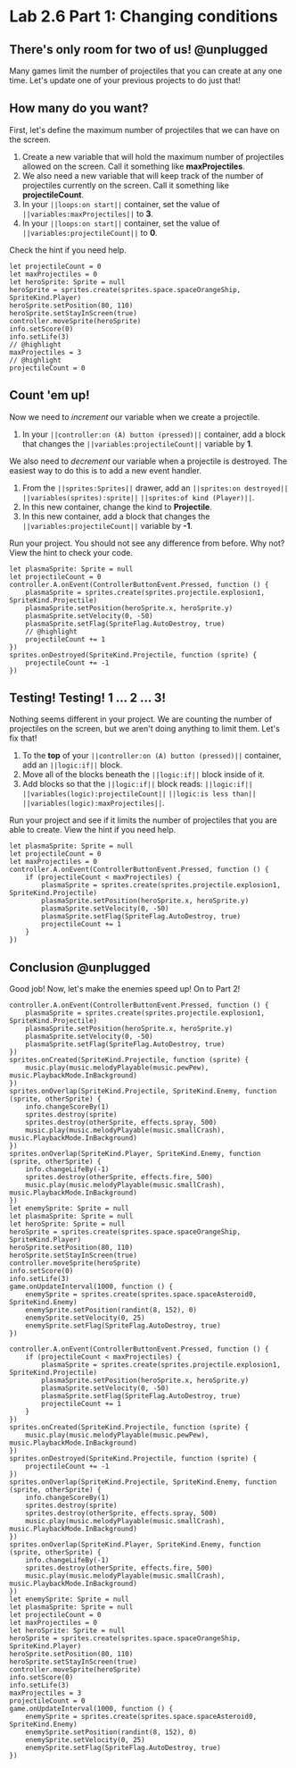 # Lab 2.6 Part 1: Changing conditions

## There's only room for two of us! @unplugged

Many games limit the number of projectiles that you can create at any one time.
Let's update one of your previous projects to do just that!

## How many do you want?

First, let's define the maximum number of projectiles that we can have
on the screen.

1.   Create a new variable that will hold the maximum number of projectiles
allowed on the screen. Call it something like **maxProjectiles**.
1.   We also need a new variable that will keep track of the number of
projectiles currently on the screen. Call it something like
**projectileCount**.
1.   In your ``||loops:on start||`` container, set the value of
``||variables:maxProjectiles||`` to **3**.
1.   In your ``||loops:on start||`` container, set the value of
``||variables:projectileCount||`` to **0**.

Check the hint if you need help.

```blocks
let projectileCount = 0
let maxProjectiles = 0
let heroSprite: Sprite = null
heroSprite = sprites.create(sprites.space.spaceOrangeShip, SpriteKind.Player)
heroSprite.setPosition(80, 110)
heroSprite.setStayInScreen(true)
controller.moveSprite(heroSprite)
info.setScore(0)
info.setLife(3)
// @highlight
maxProjectiles = 3
// @highlight
projectileCount = 0
```

## Count 'em up!

Now we need to *increment* our variable when we create a projectile.

1.   In your ``||controller:on (A) button (pressed)||`` container,
add a block that changes the ``||variables:projectileCount||``
variable by **1**.

We also need to *decrement* our variable when a projectile is destroyed.
The easiest way to do this is to add a new event handler.

1.   From the ``||sprites:Sprites||`` drawer, add an
``||sprites:on destroyed||`` ``||variables(sprites):sprite||``
``||sprites:of kind (Player)||``.
1.   In this new container, change the kind to **Projectile**.
1.   In this new container,
add a block that changes the ``||variables:projectileCount||``
variable by **-1**.

Run your project. You should not see any difference from before. Why not?
View the hint to check your code.

```blocks
let plasmaSprite: Sprite = null
let projectileCount = 0
controller.A.onEvent(ControllerButtonEvent.Pressed, function () {
    plasmaSprite = sprites.create(sprites.projectile.explosion1, SpriteKind.Projectile)
    plasmaSprite.setPosition(heroSprite.x, heroSprite.y)
    plasmaSprite.setVelocity(0, -50)
    plasmaSprite.setFlag(SpriteFlag.AutoDestroy, true)
    // @highlight
    projectileCount += 1
})
sprites.onDestroyed(SpriteKind.Projectile, function (sprite) {
    projectileCount += -1
})
```

## Testing! Testing! 1 ... 2 ... 3!

Nothing seems different in your project.
We are counting the number of projectiles on the screen,
but we aren't doing anything to limit them.
Let's fix that!

1.   To the **top** of your ``||controller:on (A) button (pressed)||`` container,
add an ``||logic:if||`` block.
1.   Move all of the blocks beneath the ``||logic:if||`` block
inside of it.
1.   Add blocks so that the ``||logic:if||`` block reads:
``||logic:if||`` ``||variables(logic):projectileCount||``
``||logic:is less than||`` ``||variables(logic):maxProjectiles||``.

Run your project and see if it limits the number of projectiles that you are
able to create. View the hint if you need help.

```blocks
let plasmaSprite: Sprite = null
let projectileCount = 0
let maxProjectiles = 0
controller.A.onEvent(ControllerButtonEvent.Pressed, function () {
    if (projectileCount < maxProjectiles) {
        plasmaSprite = sprites.create(sprites.projectile.explosion1, SpriteKind.Projectile)
        plasmaSprite.setPosition(heroSprite.x, heroSprite.y)
        plasmaSprite.setVelocity(0, -50)
        plasmaSprite.setFlag(SpriteFlag.AutoDestroy, true)
        projectileCount += 1
    }
})
```

## Conclusion @unplugged

Good job! Now, let's make the enemies speed up! On to Part 2!

```template
controller.A.onEvent(ControllerButtonEvent.Pressed, function () {
    plasmaSprite = sprites.create(sprites.projectile.explosion1, SpriteKind.Projectile)
    plasmaSprite.setPosition(heroSprite.x, heroSprite.y)
    plasmaSprite.setVelocity(0, -50)
    plasmaSprite.setFlag(SpriteFlag.AutoDestroy, true)
})
sprites.onCreated(SpriteKind.Projectile, function (sprite) {
    music.play(music.melodyPlayable(music.pewPew), music.PlaybackMode.InBackground)
})
sprites.onOverlap(SpriteKind.Projectile, SpriteKind.Enemy, function (sprite, otherSprite) {
    info.changeScoreBy(1)
    sprites.destroy(sprite)
    sprites.destroy(otherSprite, effects.spray, 500)
    music.play(music.melodyPlayable(music.smallCrash), music.PlaybackMode.InBackground)
})
sprites.onOverlap(SpriteKind.Player, SpriteKind.Enemy, function (sprite, otherSprite) {
    info.changeLifeBy(-1)
    sprites.destroy(otherSprite, effects.fire, 500)
    music.play(music.melodyPlayable(music.smallCrash), music.PlaybackMode.InBackground)
})
let enemySprite: Sprite = null
let plasmaSprite: Sprite = null
let heroSprite: Sprite = null
heroSprite = sprites.create(sprites.space.spaceOrangeShip, SpriteKind.Player)
heroSprite.setPosition(80, 110)
heroSprite.setStayInScreen(true)
controller.moveSprite(heroSprite)
info.setScore(0)
info.setLife(3)
game.onUpdateInterval(1000, function () {
    enemySprite = sprites.create(sprites.space.spaceAsteroid0, SpriteKind.Enemy)
    enemySprite.setPosition(randint(8, 152), 0)
    enemySprite.setVelocity(0, 25)
    enemySprite.setFlag(SpriteFlag.AutoDestroy, true)
})
```

```ghost
controller.A.onEvent(ControllerButtonEvent.Pressed, function () {
    if (projectileCount < maxProjectiles) {
        plasmaSprite = sprites.create(sprites.projectile.explosion1, SpriteKind.Projectile)
        plasmaSprite.setPosition(heroSprite.x, heroSprite.y)
        plasmaSprite.setVelocity(0, -50)
        plasmaSprite.setFlag(SpriteFlag.AutoDestroy, true)
        projectileCount += 1
    }
})
sprites.onCreated(SpriteKind.Projectile, function (sprite) {
    music.play(music.melodyPlayable(music.pewPew), music.PlaybackMode.InBackground)
})
sprites.onDestroyed(SpriteKind.Projectile, function (sprite) {
    projectileCount += -1
})
sprites.onOverlap(SpriteKind.Projectile, SpriteKind.Enemy, function (sprite, otherSprite) {
    info.changeScoreBy(1)
    sprites.destroy(sprite)
    sprites.destroy(otherSprite, effects.spray, 500)
    music.play(music.melodyPlayable(music.smallCrash), music.PlaybackMode.InBackground)
})
sprites.onOverlap(SpriteKind.Player, SpriteKind.Enemy, function (sprite, otherSprite) {
    info.changeLifeBy(-1)
    sprites.destroy(otherSprite, effects.fire, 500)
    music.play(music.melodyPlayable(music.smallCrash), music.PlaybackMode.InBackground)
})
let enemySprite: Sprite = null
let plasmaSprite: Sprite = null
let projectileCount = 0
let maxProjectiles = 0
let heroSprite: Sprite = null
heroSprite = sprites.create(sprites.space.spaceOrangeShip, SpriteKind.Player)
heroSprite.setPosition(80, 110)
heroSprite.setStayInScreen(true)
controller.moveSprite(heroSprite)
info.setScore(0)
info.setLife(3)
maxProjectiles = 3
projectileCount = 0
game.onUpdateInterval(1000, function () {
    enemySprite = sprites.create(sprites.space.spaceAsteroid0, SpriteKind.Enemy)
    enemySprite.setPosition(randint(8, 152), 0)
    enemySprite.setVelocity(0, 25)
    enemySprite.setFlag(SpriteFlag.AutoDestroy, true)
})
```
